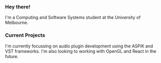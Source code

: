 ### Hey there!

I'm a Computing and Software Systems student at the University of Melbourne. 

### Current Projects

I'm currently focussing on audio plugin development using the ASPiK and VST frameworks. I'm also looking to working with OpenGL and React in the future.
